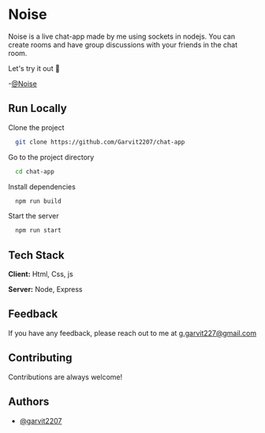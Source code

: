 
# Noise

Noise is a live chat-app made by me using sockets in nodejs. You can create rooms and have group discussions with your friends in the chat room. 

Let's try it out 🎉

-[@Noise](https://lets-talk-z7c1.onrender.com)

## Run Locally

Clone the project

```bash
  git clone https://github.com/Garvit2207/chat-app
```

Go to the project directory

```bash
  cd chat-app
```

Install dependencies

```bash
  npm run build
```

Start the server

```bash
  npm run start
```


## Tech Stack

**Client:** Html, Css, js

**Server:** Node, Express


## Feedback

If you have any feedback, please reach out to me at g.garvit227@gmail.com


## Contributing

Contributions are always welcome!


## Authors

- [@garvit2207](https://www.github.com/garvit2207)

